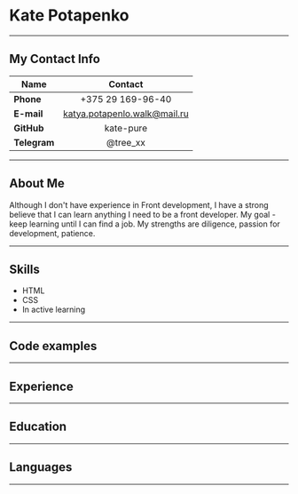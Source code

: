 # Kate Potapenko

************

## My Contact Info

Name|Contact
-----------|:-------:
**Phone**|+375 29 169-96-40
**E-mail**|<katya.potapenlo.walk@mail.ru>
**GitHub**|kate-pure
**Telegram**|@tree_xx

************

## About Me

Although I don't have experience in Front development, I have a strong believe that I can learn anything I need to be a front developer. My goal - keep learning until I can find a job. My strengths are diligence, passion for development, patience.

************

## Skills

* HTML
* CSS
* In active learning

************

## Code examples

************

## Experience

************

## Education

************

## Languages

************